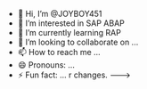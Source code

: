 - 👋 Hi, I’m @JOYBOY451
- 👀 I’m interested in SAP ABAP
- 🌱 I’m currently learning RAP
- 💞️ I’m looking to collaborate on ...
- 📫 How to reach me ...
- 😄 Pronouns: ...
- ⚡ Fun fact: ...
r changes.
--->
